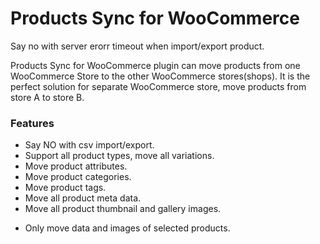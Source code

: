 # Products Sync for WooCommerce

Say no with server erorr timeout when import/export product.

Products Sync for WooCommerce plugin can move products from one WooCommerce Store to the other WooCommerce stores(shops).
It is the perfect solution for separate WooCommerce store, move products from store A to store B.


### Features
- Say NO with csv import/export.
- Support all product types, move all variations.
- Move product attributes.
- Move product categories.
- Move product tags.
- Move all product meta data.
- Move all product thumbnail and gallery images.
* Only move data and images of selected products.


